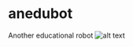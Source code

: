 # anedubot
Another educational robot
![alt text](https://avatars3.githubusercontent.com/u/34789143?s=460&v=4)
